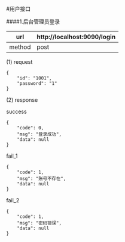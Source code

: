#用户接口

####1.后台管理员登录

|url| http://localhost:9090/login|
|-|-|
|method|post|
(1) request
```
{
    "id": "1001",
    "password": "1"
}
```
(2) response

success
```
{
    "code": 0,
    "msg": "登录成功",
    "data": null
}
```
fail_1
```
{
    "code": 1,
    "msg": "账号不存在",
    "data": null
}
```

fail_2
```
{
    "code": 1,
    "msg": "密码错误",
    "data": null
}
```
